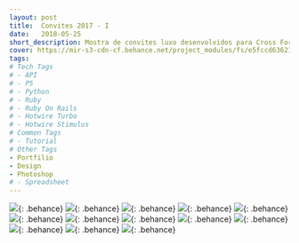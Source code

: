 ```yaml
---
layout: post
title:  Convites 2017 - I
date:   2018-05-25
short_description: Mostra de convites luxo desenvolvidos para Cross Formaturas no ano de 2017.
cover: https://mir-s3-cdn-cf.behance.net/project_modules/fs/e5fccd63621027.5ab7ca0646db9.png
tags:
# Tech Tags
# - API
# - P5
# - Python
# - Ruby
# - Ruby On Rails
# - Hotwire Turbo
# - Hotwire Stimulus
# Common Tags
# - Tutorial
# Other Tags
- Portfilio
- Design
- Photoshop
# - Spreadsheet
---
```


![](https://mir-s3-cdn-cf.behance.net/project_modules/fs/fb0fd263621027.5ab7ca0647a8c.png){: .behance}
![](https://mir-s3-cdn-cf.behance.net/project_modules/fs/e7a44963621027.5ab7ccba48a8c.png){: .behance}
![](https://mir-s3-cdn-cf.behance.net/project_modules/fs/f934dd63621027.5ab7ca0646714.png){: .behance}
![](https://mir-s3-cdn-cf.behance.net/project_modules/fs/c7ec3663621027.5ab7ca064757c.png){: .behance}
![](https://mir-s3-cdn-cf.behance.net/project_modules/fs/caa7e763621027.5ab7ca0645ded.png){: .behance}
![](https://mir-s3-cdn-cf.behance.net/project_modules/fs/ff39c963621027.5ab7ca0646323.png){: .behance}
![](https://mir-s3-cdn-cf.behance.net/project_modules/fs/e5fccd63621027.5ab7ca0646db9.png){: .behance}
![](https://mir-s3-cdn-cf.behance.net/project_modules/fs/c1541563621027.5ab7ca0645860.png){: .behance}
![](https://mir-s3-cdn-cf.behance.net/project_modules/fs/4121ce63621027.5ab7ca0648454.png){: .behance}
![](https://mir-s3-cdn-cf.behance.net/project_modules/fs/e2121363621027.5ab7ca06472b1.png){: .behance}
![](https://mir-s3-cdn-cf.behance.net/project_modules/fs/1ed59963621027.5ab7ca0647f67.png){: .behance}
![](https://mir-s3-cdn-cf.behance.net/project_modules/fs/c4149c63621027.5ab7ca0645b1b.png){: .behance}
![](https://mir-s3-cdn-cf.behance.net/project_modules/fs/1ac8c563621027.5ab7ca064525f.png){: .behance}



